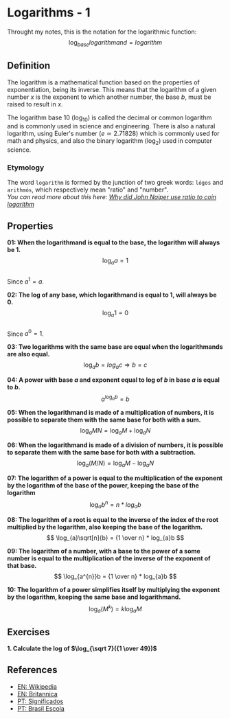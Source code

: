 # Logarithms - 1
Throught my notes, this is the notation for the logarithmic function:
$$ \log_{base}logarithmand = logarithm $$

## Definition
The logarithm is a mathematical function based on the properties of
exponentiation, being its inverse. This means that the logarithm of a given
number $x$ is the exponent to which another number, the base $b$, must be raised to result in $x$.  

The logarithm base 10 ($\log_{10}$) is called the decimal or common
logarithm and is commonly used in science and engineering. There is also a
natural logarithm, using Euler's number ($e ≃ 2.71828$) which is commonly used
for math and physics, and also the binary logarithm ($\log_{2}$) used in
computer science.

### Etymology
The word `logarithm` is formed by the junction of two greek words: `lógos` and
`arithmós`, which respectively mean "ratio" and "number".  
*You can read more about this here: [Why did John Naiper use ratio to coin logarithm](https://hsm.stackexchange.com/questions/13004/why-did-john-napier-use-log%C3%B3s-ratio-to-coin-logarithm)*

## Properties
**01: When the logarithmand is equal to the base, the logarithm will always be
1.**  
$$ \log_{a}a = 1 $$  
Since $a^{1} = a$.

**02: The log of any base, which logarithmand is equal to 1, will always be 0.**  
$$ \log_{a}1 = 0 $$  
Since $a^{0} = 1$.

**03: Two logarithms with the same base are equal when the logarithmands are also
equal.**  
$$ \log_{a}b = log_{a}c \Rightarrow b = c $$  

**04: A power with base $a$ and exponent equal to log of $b$ in base $a$ is equal
to $b$.**  
$$ a^{\log_{a}b} = b $$  

**05: When the logarithmand is made of a multiplication of numbers, it is
possible to separate them with the same base for both with a sum.**  
$$ \log_{a}MN = \log_{a}M + \log_{a}N $$  

**06: When the logarithmand is made of a division of numbers, it is possible to
separate them with the same base for both with a subtraction.**  
$$ \log_{a}(M/N) = \log_{a}M - \log_{a}N $$  

**07: The logarithm of a power is equal to the multiplication of the exponent by
the logarithm of the base of the power, keeping the base of the logarithm**  
$$ \log_{a}b^{n} = n * log_{a}b $$  

**08: The logarithm of a root is equal to the inverse of the index of the root
multiplied by the logarithm, also keeping the base of the logarithm.**  
$$ \log_{a}\sqrt[n]{b} = {1 \over n} * log_{a}b $$  

**09: The logarithm of a number, with a base to the power of a some number is
equal to the multiplication of the inverse of the exponent of that base.**  
$$ \log_{a^{n}}b = {1 \over n} * log_{a}b $$  

**10: The logarithm of a power simplifies itself by multiplying the exponent by
the logarithm, keeping the same base and logarithmand.**  
$$ \log_{a}(M^{k}) = k\log_{a}M $$  

## Exercises
**1. Calculate the log of $\log_{\sqrt 7}({1 \over 49})$**

## References
 - [EN: Wikipedia](https://en.wikipedia.org/wiki/Logarithm)
 - [EN: Britannica](https://www.britannica.com/science/logarithm)
 - [PT: Significados](https://www.significados.com.br/logaritmo/)
 - [PT: Brasil Escola](https://brasilescola.uol.com.br/matematica/logaritmo.htm)
